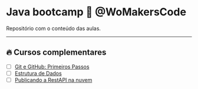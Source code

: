 # Java bootcamp 🦋 @WoMakersCode

Repositório com o conteúdo das aulas.

---

## 🔥 Cursos complementares

- [ ] [Git e GitHub: Primeiros Passos](https://potenciafeminina.myedools.com/git-git-hub)
- [ ] [Estrutura de Dados](https://loiane.training/curso/estrutura-de-dados)
- [ ] [Publicando a RestAPI na nuvem](https://maismulheres.tech/p/introducao-a-cloud-computing)

